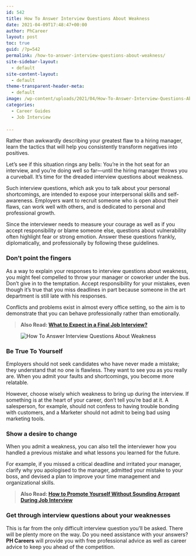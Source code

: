 ```yaml
---
id: 542
title: How To Answer Interview Questions About Weakness
date: 2021-04-09T17:48:47+00:00
author: PhCareer
layout: post
toc: true
guid: /?p=542
permalink: /how-to-answer-interview-questions-about-weakness/
site-sidebar-layout:
  - default
site-content-layout:
  - default
theme-transparent-header-meta:
  - default
image: /wp-content/uploads/2021/04/How-To-Answer-Interview-Questions-About-Weakness.jpg
categories:
  - Career Guides
  - Job Interview

---
```

Rather than awkwardly describing your greatest flaw to a hiring manager, learn the tactics that will help you consistently transform negatives into positives.

Let&#8217;s see if this situation rings any bells: You&#8217;re in the hot seat for an interview, and you&#8217;re doing well so far—until the hiring manager throws you a curveball. It&#8217;s time for the dreaded interview questions about weakness.

Such interview questions, which ask you to talk about your personal shortcomings, are intended to expose your interpersonal skills and self-awareness. Employers want to recruit someone who is open about their flaws, can work well with others, and is dedicated to personal and professional growth.

Since the interviewer needs to measure your courage as well as if you accept responsibility or blame someone else, questions about vulnerability often highlight fear or strong emotion. Answer these questions frankly, diplomatically, and professionally by following these guidelines.

### **Don&#8217;t point the fingers**

As a way to explain your responses to interview questions about weakness, you might feel compelled to throw your manager or coworker under the bus. Don&#8217;t give in to the temptation. Accept responsibility for your mistakes, even though it&#8217;s true that you miss deadlines in part because someone in the art department is still late with his responses.

Conflicts and problems exist in almost every office setting, so the aim is to demonstrate that you can behave professionally rather than emotionally.

<blockquote class="wp-block-quote">
  <p>
    <strong>Also Read: <a href="/what-to-expect-in-a-final-job-interview/">What to Expect in a Final Job Interview?</a></strong>
  </p>
</blockquote>


<figure class="wp-block-image size-large">

<img loading="lazy" width="700" height="350" src="/wp-content/uploads/2021/04/How-To-Answer-Interview-Questions-About-Weakness.jpeg" alt="How To Answer Interview Questions About Weakness" class="wp-image-543" srcset="/wp-content/uploads/2021/04/How-To-Answer-Interview-Questions-About-Weakness.jpeg 700w, /wp-content/uploads/2021/04/How-To-Answer-Interview-Questions-About-Weakness-300x150.jpeg 300w" sizes="(max-width: 700px) 100vw, 700px" /> </figure> 

### **Be True To Yourself**

Employers should not seek candidates who have never made a mistake; they understand that no one is flawless. They want to see you as you really are. When you admit your faults and shortcomings, you become more relatable.

However, choose wisely which weakness to bring up during the interview. If something is at the heart of your career, don&#8217;t tell you&#8217;re bad at it. A salesperson, for example, should not confess to having trouble bonding with customers, and a Marketer should not admit to being bad using marketing tools.

### **Show a desire to change**

When you admit a weakness, you can also tell the interviewer how you handled a previous mistake and what lessons you learned for the future.

For example, if you missed a critical deadline and irritated your manager, clarify why you apologised to the manager, admitted your mistake to your boss, and devised a plan to improve your time management and organizational skills.

<blockquote class="wp-block-quote">
  <p>
    <strong>Also Read: <a href="/how-to-promote-yourself-without-sounding-arrogant-during-job-interviews/">How to Promote Yourself Without Sounding Arrogant During Job Interview</a></strong>
  </p>
</blockquote>

### **Get through interview questions about your weaknesses**

This is far from the only difficult interview question you&#8217;ll be asked. There will be plenty more on the way. Do you need assistance with your answers? **PH Careers** will provide you with free professional advice as well as career advice to keep you ahead of the competition.